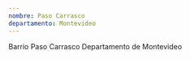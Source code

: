 ```yaml
---
nombre: Paso Carrasco
departamento: Montevideo
---
```


Barrio Paso Carrasco
Departamento de Montevideo
